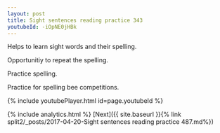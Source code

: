 ```yaml
---
layout: post
title: Sight sentences reading practice 343
youtubeId: -iOpNE0jHBk
---
```

 
 
Helps to learn sight words and their spelling.

Opportunitiy to repeat the spelling. 

Practice spelling. 
 
Practice for spelling bee competitions. 
 
{% include youtubePlayer.html id=page.youtubeId %}
 
 
{% include analytics.html %} 
[Next]({{ site.baseurl }}{% link  split2/_posts/2017-04-20-Sight sentences reading practice 487.md%})
 
